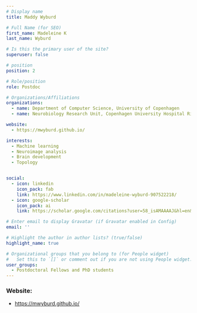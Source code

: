 ```yaml
---
# Display name
title: Maddy Wyburd

# Full Name (for SEO)
first_name: Madeleine K 
last_name: Wyburd

# Is this the primary user of the site?
superuser: false

# position
position: 2

# Role/position
role: Postdoc

# Organizations/Affiliations
organizations:
  - name: Department of Computer Science, University of Copenhagen
  - name: Neurobiology Research Unit, Copenhagen University Hospital Rigshospitalet

website:
  - https://mwyburd.github.io/

interests:
  - Machine learning
  - Neuroimage analysis
  - Brain development
  - Topology


social:
  - icon: linkedin
    icon_pack: fab
    link: https://www.linkedin.com/in/madeleine-wyburd-907522218/
  - icon: google-scholar
    icon_pack: ai
    link: https://scholar.google.com/citations?user=58_isAMAAAAJ&hl=en&oi=ao

# Enter email to display Gravatar (if Gravatar enabled in Config)
email: ''

# Highlight the author in author lists? (true/false)
highlight_name: true

# Organizational groups that you belong to (for People widget)
#   Set this to `[]` or comment out if you are not using People widget.
user_groups:
  - Postdoctoral Fellows and PhD students
---
```

### Website:
- https://mwyburd.github.io/